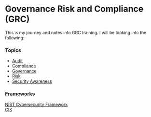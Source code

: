 # Governance Risk and Compliance (GRC)

This is my journey and notes into GRC training. I will be looking into the following: <br>
### Topics

- [Audit](/Topics/Audit)  
- [Compliance](/Topics/Compliance)
- [Governance](/Topics/Governance)
- [Risk](/Topics/Risk)
- [Security Awareness](Security-Awareness)

### Frameworks

  [NIST Cybersecurity Framework](/Frameworks/NIST) <br>
  [CIS](/Frameworks/CIS) <br>
